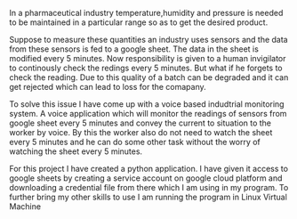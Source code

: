 In a pharmaceutical industry temperature,humidity and pressure is needed to be maintained in a particular range so as to get the desired product.

Suppose to measure these quantities an industry uses sensors and the data from these sensors is fed to a google sheet.
The data in the sheet is modified every 5 minutes.
Now responsibility is given to a human invigilator to continously check the redings every 5 minutes. 
But what if he forgets to check the reading. Due to this quality of a batch can be degraded and it can get rejected which can lead to loss for the comapany.

To solve this issue I have come up with a voice based indudtrial monitoring system. A voice application which will monitor the readings
of sensors from google sheet every 5 minutes and convey the current to situation to the worker by voice.
By this the worker also do not need to watch the sheet every 5 minutes and he can do some other task without the worry of watching the sheet 
every 5 minutes.

For this project I have created a python application. I have given it access to google sheets by creating a service account on google cloud platform
and downloading a credential file from there which I am using in my program.
To further bring my other skills to use I am running the program in Linux Virtual Machine
